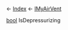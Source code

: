 ← [Index](Api-Index) ← [IMyAirVent](SpaceEngineers.Game.ModAPI.Ingame.IMyAirVent)

[bool](System.Boolean) IsDepressurizing